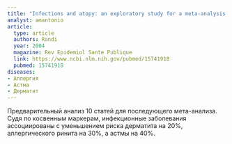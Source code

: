 ```yaml
---
title: "Infections and atopy: an exploratory study for a meta-analysis of the \"hygiene hypothesis\""
analyst: amantonio
article:
  type: article
  authors: Randi
  year: 2004
  magazine: Rev Epidemiol Sante Publique
  link: https://www.ncbi.nlm.nih.gov/pubmed/15741918
  pubmed: 15741918
diseases:
- Аллергия
- Астма
- Дерматит
---
```


Предварительный анализ 10 статей для последующего мета-анализа. Судя по косвенным маркерам, инфекционные заболевания ассоциированы с уменьшением риска дерматита на 20%, аллергического ринита на 30%, а астмы на 40%.
